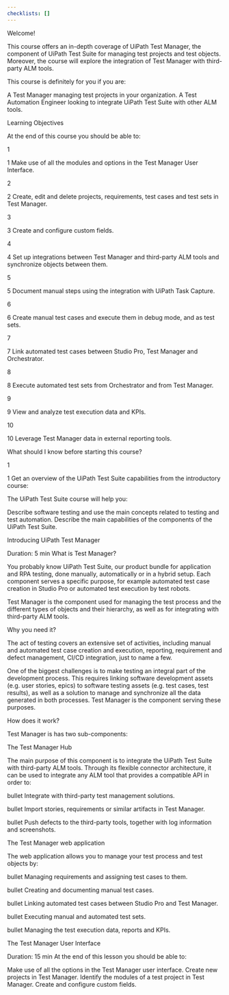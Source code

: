 ```yaml
---
checklists: []
---
```


Welcome!

This course offers an in-depth coverage of UiPath Test Manager, the component of UiPath Test Suite for managing test projects and test objects. Moreover, the course will explore the integration of Test Manager with third-party ALM tools.

This course is definitely for you if you are:

A Test Manager managing test projects in your organization.
A Test Automation Engineer looking to integrate UiPath Test Suite with other ALM tools.





Learning Objectives

At the end of this course you should be able to:

1

1
Make use of all the modules and options in the Test Manager User Interface.

2

2
Create, edit and delete projects, requirements, test cases and test sets in Test Manager.

3

3
Create and configure custom fields.

4

4
Set up integrations between Test Manager and third-party ALM tools and synchronize objects between them.

5

5
Document manual steps using the integration with UiPath Task Capture.

6

6
Create manual test cases and execute them in debug mode, and as test sets.

7

7
Link automated test cases between Studio Pro, Test Manager and Orchestrator.

8

8
Execute automated test sets from Orchestrator and from Test Manager.

9

9
View and analyze test execution data and KPIs.

10

10
Leverage Test Manager data in external reporting tools.


What should I know before starting this course?

1

1
Get an overview of the UiPath Test Suite capabilities from the introductory course:

The UiPath Test Suite course will help you:

Describe software testing and use the main concepts related to testing and test automation.
Describe the main capabilities of the components of the UiPath Test Suite.



Introducing UiPath Test Manager

Duration: 5 min
What is Test Manager?

You probably know UiPath Test Suite, our product bundle for application and RPA testing, done manually, automatically or in a hybrid setup. Each component serves a specific purpose, for example automated test case creation in Studio Pro or automated test execution by test robots.

Test Manager is the component used for managing the test process and the different types of objects and their hierarchy, as well as for integrating with third-party ALM tools.


Why you need it?

The act of testing covers an extensive set of activities, including manual and automated test case creation and execution, reporting, requirement and defect management, CI/CD integration, just to name a few.

One of the biggest challenges is to make testing an integral part of the development process. This requires linking software development assets (e.g. user stories, epics) to software testing assets (e.g. test cases, test results), as well as a solution to manage and synchronize all the data generated in both processes. Test Manager is the component serving these purposes.

How does it work?

Test Manager is has two sub-components:

The Test Manager Hub

The main purpose of this component is to integrate the UiPath Test Suite with third-party ALM tools. Through its flexible connector architecture, it can be used to integrate any ALM tool that provides a compatible API in order to:


bullet
Integrate with third-party test management solutions.


bullet
Import stories, requirements or similar artifacts in Test Manager.


bullet
Push defects to the third-party tools, together with log information and screenshots.

The Test Manager web application

The web application allows you to manage your test process and test objects by:


bullet
Managing requirements and assigning test cases to them.


bullet
Creating and documenting manual test cases.


bullet
Linking automated test cases between Studio Pro and Test Manager.


bullet
Executing manual and automated test sets.


bullet
Managing the test execution data, reports and KPIs.



The Test Manager User Interface

Duration: 15 min
At the end of this lesson you should be able to:

Make use of all the options in the Test Manager user interface.
Create new projects in Test Manager.
Identify the modules of a test project in Test Manager.
Create and configure custom fields.




